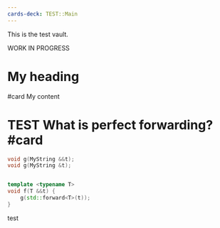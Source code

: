 ```yaml
---
cards-deck: TEST::Main
---
```

This is the test vault. 

WORK IN PROGRESS

# My heading
#card
My content


# TEST What is perfect forwarding? #card

```cpp
void g(MyString &&t);
void g(MyString &t);


template <typename T>
void f(T &&t) {
    g(std::forward<T>(t));
}
```

test
